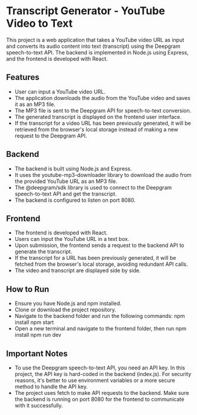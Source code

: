 # Transcript Generator - YouTube Video to Text
<p>This project is a web application that takes a YouTube video URL as input and converts its audio content into text (transcript) using the Deepgram speech-to-text API. The backend is implemented in Node.js using Express, and the frontend is developed with React.</p>

## Features
* User can input a YouTube video URL.
* The application downloads the audio from the YouTube video and saves it as an MP3 file.
* The MP3 file is sent to the Deepgram API for speech-to-text conversion.
* The generated transcript is displayed on the frontend user interface.
* If the transcript for a video URL has been previously generated, it will be retrieved from the browser's local storage instead of making a new request to the Deepgram API.

## Backend
* The backend is built using Node.js and Express.
* It uses the youtube-mp3-downloader library to download the audio from the provided YouTube URL as an MP3 file.
* The @deepgram/sdk library is used to connect to the Deepgram speech-to-text API and get the transcript.
* The backend is configured to listen on port 8080.

## Frontend
* The frontend is developed with React.
* Users can input the YouTube URL in a text box.
* Upon submission, the frontend sends a request to the backend API to generate the transcript.
* If the transcript for a URL has been previously generated, it will be fetched from the browser's local storage, avoiding redundant API calls.
* The video and transcript are displayed side by side.

## How to Run
* Ensure you have Node.js and npm installed.
* Clone or download the project repository.
* Navigate to the backend folder and run the following commands:
  npm install
  npm start
* Open a new terminal and navigate to the frontend folder, then run
    npm install
  npm run dev

## Important Notes
* To use the Deepgram speech-to-text API, you need an API key. In this project, the API key is hard-coded in the backend (index.js). For security reasons, it's better to use environment variables or a more secure method to handle the API key.
* The project uses fetch to make API requests to the backend. Make sure the backend is running on port 8080 for the frontend to communicate with it successfully.
